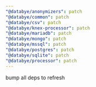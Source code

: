 ```yaml
---
"@databye/anonymizers": patch
"@databye/common": patch
"@databye/csv": patch
"@databye/knex-processor": patch
"@databye/mariadb": patch
"@databye/mongo": patch
"@databye/mssql": patch
"@databye/postgres": patch
"@databye/sqlite": patch
"@databye/processor": patch
---
```


bump all deps to refresh
